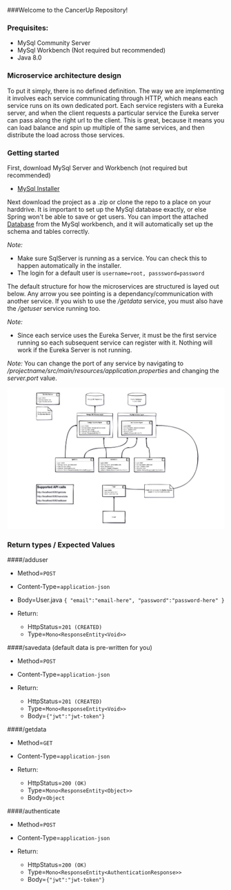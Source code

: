 
###Welcome to the CancerUp Repository!

### Prequisites:
- MySql Community Server
- MySql Workbench (Not required but recommended)
- Java 8.0


### Microservice architecture design
To put it simply, there is no defined definition. 
The way we are implementing it involves each service communicating through HTTP, which means each service runs on its own dedicated port.
Each service registers with a Eureka server, and when the client requests a particular service the Eureka server can pass along the right url to the client.
This is great, because it means you can load balance and spin up multiple of the same services, and then distribute the load across those services.

### Getting started
First, download MySql Server and Workbench (not required but recommended)
- [MySql Installer](https://dev.mysql.com/downloads/installer/)

Next download the project as a .zip or clone the repo to a place on your harddrive.
It is important to set up the MySql database exactly, or else Spring won't be able to save or get users.
You can import the attached [Database](test-database.sql) from the MySql workbench, and it will automatically set up the schema and tables correctly.

*Note:*
- Make sure SqlServer is running as a service. You can check this to happen automatically in the installer.
- The login for a default user is `username=root, passsword=password`

The default structure for how the microservices are structured is layed out below. Any arrow you see pointing is a dependancy/communication with another service.
If you wish to use the */getdata* service, you must also have the */getuser* service running too.

*Note:*
- Since each service uses the Eureka Server, it must be the first service running so each subsequent service can register with it. Nothing will work if the Eureka Server is not running.

*Note:* You can change the port of any service by navigating to */projectname/src/main/resources/application.properties* and changing the *server.port* value.


![Architecture](MicroServiceArch.png)


### Return types / Expected Values
####/adduser
- Method=`POST`
- Content-Type=`application-json`
- Body=User.java
`{
  "email":"email-here",
  "password":"password-here"
  }`

- Return:
    - HttpStatus=`201 (CREATED)`
    - Type=`Mono<ResponseEntity<Void>>`

####/savedata (default data is pre-written for you)
- Method=`POST`
- Content-Type=`application-json`
  
- Return:
    - HttpStatus=`201 (CREATED)`
    - Type=`Mono<ResponseEntity<Void>>`
    - Body=`{"jwt":"jwt-token"}`

####/getdata
- Method=`GET`
- Content-Type=`application-json`
  
- Return:
    - HttpStatus=`200 (OK)`
    - Type=`Mono<ResponseEntity<Object>>`
    - Body=`Object`

####/authenticate
- Method=`POST`
- Content-Type=`application-json`

- Return:
  - HttpStatus=`200 (OK)`
  - Type=`Mono<ResponseEntity<AuthenticationResponse>>`
  - Body=`{"jwt":"jwt-token"}`